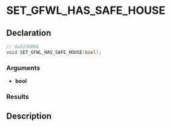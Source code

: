 # SET_GFWL_HAS_SAFE_HOUSE

## Declaration
```cpp
// 0x6136B6A
void SET_GFWL_HAS_SAFE_HOUSE(bool);
```

### Arguments
- **bool**

### Results

## Description
